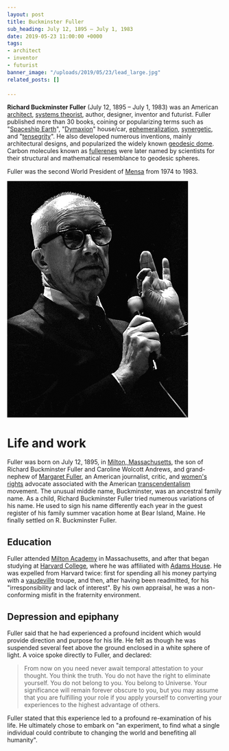 ```yaml
---
layout: post
title: Buckminster Fuller
sub_heading: July 12, 1895 – July 1, 1983
date: 2019-05-23 11:00:00 +0000
tags:
- architect
- inventor
- futurist
banner_image: "/uploads/2019/05/23/lead_large.jpg"
related_posts: []

---
```

**Richard Buckminster Fuller** (July 12, 1895 – July 1, 1983) was an American [architect](https://en.wikipedia.org/wiki/Architect "Architect"), [systems theorist](https://en.wikipedia.org/wiki/Systems_theorist "Systems theorist"), author, designer, inventor and futurist. Fuller published more than 30 books, coining or popularizing terms such as "[Spaceship Earth](https://en.wikipedia.org/wiki/Spaceship_Earth "Spaceship Earth")", "[Dymaxion](https://en.wikipedia.org/wiki/Dymaxion "Dymaxion")" house/car, [ephemeralization](https://en.wikipedia.org/wiki/Ephemeralization "Ephemeralization"), [synergetic](https://en.wikipedia.org/wiki/Synergetics_(Fuller) "Synergetics (Fuller)"), and "[tensegrity](https://en.wikipedia.org/wiki/Tensegrity "Tensegrity")". He also developed numerous inventions, mainly architectural designs, and popularized the widely known [geodesic dome](https://en.wikipedia.org/wiki/Geodesic_dome "Geodesic dome"). Carbon molecules known as [fullerenes](https://en.wikipedia.org/wiki/Fullerene "Fullerene") were later named by scientists for their structural and mathematical resemblance to geodesic spheres.

Fuller was the second World President of [Mensa](https://en.wikipedia.org/wiki/Mensa_International "Mensa International") from 1974 to 1983.

![Buckminster Fuller, 1972-3 tour at UC Santa Barbara.](/uploads/2019/05/23/BuckminsterFuller1.jpg "Buckminster Fuller, 1972-3 tour at UC Santa Barbara.")

# Life and work

Fuller was born on July 12, 1895, in [Milton, Massachusetts](https://en.wikipedia.org/wiki/Milton,_Massachusetts "Milton, Massachusetts"), the son of Richard Buckminster Fuller and Caroline Wolcott Andrews, and grand-nephew of [Margaret Fuller](https://en.wikipedia.org/wiki/Margaret_Fuller "Margaret Fuller"), an American journalist, critic, and [women's rights](https://en.wikipedia.org/wiki/Women%27s_rights "Women's rights") advocate associated with the American [transcendentalism](https://en.wikipedia.org/wiki/Transcendentalism "Transcendentalism") movement. The unusual middle name, Buckminster, was an ancestral family name. As a child, Richard Buckminster Fuller tried numerous variations of his name. He used to sign his name differently each year in the guest register of his family summer vacation home at Bear Island, Maine. He finally settled on R. Buckminster Fuller.

## Education

Fuller attended [Milton Academy](https://en.wikipedia.org/wiki/Milton_Academy "Milton Academy") in Massachusetts, and after that began studying at [Harvard College](https://en.wikipedia.org/wiki/Harvard_College "Harvard College"), where he was affiliated with [Adams House](https://en.wikipedia.org/wiki/Adams_House_(Harvard_University) "Adams House (Harvard University)"). He was expelled from Harvard twice: first for spending all his money partying with a [vaudeville](https://en.wikipedia.org/wiki/Vaudeville "Vaudeville") troupe, and then, after having been readmitted, for his "irresponsibility and lack of interest". By his own appraisal, he was a non-conforming misfit in the fraternity environment.

## Depression and epiphany

Fuller said that he had experienced a profound incident which would provide direction and purpose for his life. He felt as though he was suspended several feet above the ground enclosed in a white sphere of light. A voice spoke directly to Fuller, and declared:

> From now on you need never await temporal attestation to your thought. You think the truth. You do not have the right to eliminate yourself. You do not belong to you. You belong to Universe. Your significance will remain forever obscure to you, but you may assume that you are fulfilling your role if you apply yourself to converting your experiences to the highest advantage of others.

Fuller stated that this experience led to a profound re-examination of his life. He ultimately chose to embark on "an experiment, to find what a single individual could contribute to changing the world and benefiting all humanity".